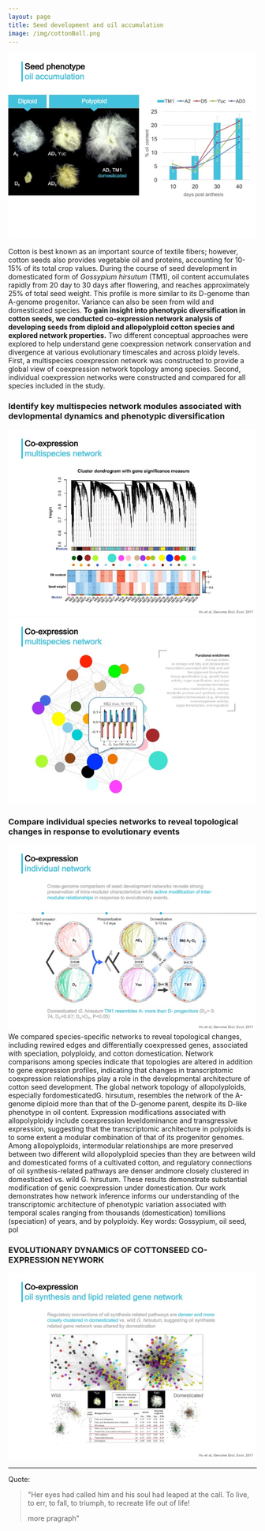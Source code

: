 ```yaml
---
layout: page
title: Seed development and oil accumulation
image: /img/cottonBoll.png
---
```


![](/research/seedNet.phenotype.jpg)

Cotton is best known as an important source of textile fibers; however, cotton seeds also provides vegetable oil and proteins, accounting for 10-15% of its total crop values. During the course of seed development in domesticated form of *Gossypium hirsutum* (TM1), oil content accumulates rapidly from 20 day to 30 days after flowering, and reaches approximately 25% of total seed weight. This profile is more similar to its D-genome than A-genome progenitor. Variance can also be seen from wild and domesticated species. **To gain insight into phenotypic diversification in cotton seeds, we conducted co-expression network analysis of developing seeds from diploid and allopolyploid cotton species and explored network properties.** Two different conceptual approaches were explored to help
understand gene coexpression network conservation and divergence at various evolutionary timescales and across ploidy levels. First, a multispecies coexpression network was constructed to provide a global view of coexpression network topology among species. Second, individual coexpression networks were constructed and compared for all species included in the study.

### Identify key multispecies network modules associated with devlopmental dynamics and phenotypic diversification

![](/research/seedNet.multi1.jpg)
![](/research/seedNet.multi2.jpg)

### Compare individual species networks to reveal topological changes in response to evolutionary events
![](/research/seedNet.indiv.jpg)
We compared species-specific networks to reveal topological changes, including rewired edges and differentially coexpressed genes, associated with speciation, polyploidy, and cotton domestication. Network comparisons among species indicate that topologies are altered in addition to gene expression profiles, indicating that changes in transcriptomic coexpression relationships play a role in the developmental architecture of cotton seed development. The global network topology of allopolyploids, especially fordomesticatedG. hirsutum, resembles the network of
the A-genome diploid more than that of the D-genome parent, despite its D-like phenotype in oil content. Expression modifications
associated with allopolyploidy include coexpression leveldominance and transgressive expression, suggesting that the transcriptomic
architecture in polyploids is to some extent a modular combination of that of its progenitor genomes. Among allopolyploids,
intermodular relationships are more preserved between two different wild allopolyploid species than they are between wild and
domesticated forms of a cultivated cotton, and regulatory connections of oil synthesis-related pathways are denser andmore closely
clustered in domesticated vs. wild G. hirsutum. These results demonstrate substantial modification of genic coexpression under
domestication. Our work demonstrates how network inference informs our understanding of the transcriptomic architecture of
phenotypic variation associated with temporal scales ranging from thousands (domestication) tomillions (speciation) of years, and by
polyploidy.
Key words: Gossypium, oil seed, pol



### EVOLUTIONARY DYNAMICS OF COTTONSEED CO-EXPRESSION NEYWORK
![](/research/seedNet.oilNet.jpg)

----



Quote:

>"Her eyes had called him and his soul had leaped at the call. To live, to err, to fall, to triumph, to recreate life out of life!
>
>more pragraph"
